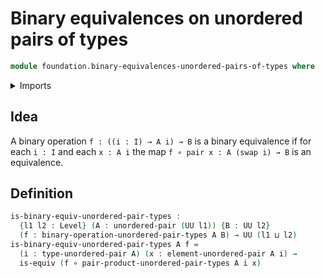 # Binary equivalences on unordered pairs of types

```agda
module foundation.binary-equivalences-unordered-pairs-of-types where
```

<details><summary>Imports</summary>

```agda
open import foundation.binary-operations-unordered-pairs-of-types
open import foundation.equivalences
open import foundation.functions
open import foundation.products-unordered-pairs-of-types
open import foundation.universe-levels
open import foundation.unordered-pairs
```

</details>

## Idea

A binary operation `f : ((i : I) → A i) → B` is a binary equivalence if for each `i : I` and each `x : A i` the map `f ∘ pair x : A (swap i) → B` is an equivalence.

## Definition

```agda
is-binary-equiv-unordered-pair-types :
  {l1 l2 : Level} (A : unordered-pair (UU l1)) {B : UU l2}
  (f : binary-operation-unordered-pair-types A B) → UU (l1 ⊔ l2)
is-binary-equiv-unordered-pair-types A f =
  (i : type-unordered-pair A) (x : element-unordered-pair A i) →
  is-equiv (f ∘ pair-product-unordered-pair-types A i x)
```
